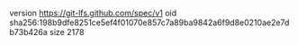 version https://git-lfs.github.com/spec/v1
oid sha256:198b9dfe8251ce5ef4f01070e857c7a89ba9842a6f9d8e0210ae2e7db73b426a
size 2178
